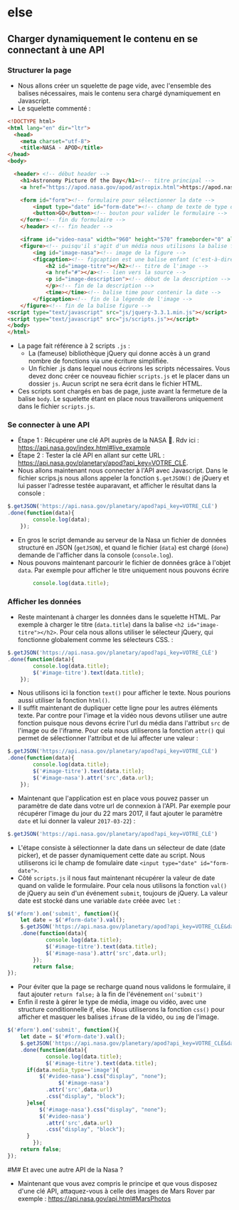 # <APOD> else
## Charger dynamiquement le contenu en se connectant à une API
### Structurer la page
- Nous allons créer un squelette de page vide, avec l'ensemble des balises nécessaires, mais le contenu sera chargé dynamiquement en Javascript.
- Le squelette commenté :

```html
<!DOCTYPE html>
<html lang="en" dir="ltr">
  <head>
    <meta charset="utf-8">
    <title>NASA - APOD</title>
</head>
<body>

  <header> <!-- début header -->
    <h1>Astronomy Picture Of the Day</h1><!-- titre principal -->
    <a href="https://apod.nasa.gov/apod/astropix.html">https://apod.nasa.gov/apod/astropix.html</a><!-- lien vers le site NASA APOD avec l'attribut href -->

    <form id="form"><!-- formulaire pour sélectionner la date -->
        <input type="date" id="form-date"><!-- champ de texte de type date -->
        <button>GO</button><!-- bouton pour valider le formulaire -->
    </form><!-- fin du formulaire -->
    </header> <!-- fin header -->

    <iframe id="video-nasa" width="960" height="570" frameborder="0" allow="autoplay; encrypted-media" allowfullscreen></iframe><!-- iframe pour charger la page du player Youtube -->
    <figure><!-- puisqu'il s'agit d'un média nous utilisons la balise figure -->
        <img id="image-nasa"><!-- image de la figure -->
        <figcaption><!-- figcaption est une balise enfant (c'est-à-dire contenue par) de la balise figure -->
            <h2 id="image-titre"></h2><!-- titre de l'image -->
            <a href="#"></a><!-- lien vers la source -->
            <p id="image-description"><!-- début de la description -->
            </p><!-- fin de la description -->
            <time></time><!-- balise time pour contenir la date -->
        </figcaption><!-- fin de la légende de l'image -->
    </figure><!-- fin de la balise figure -->
<script type="text/javascript" src="js/jquery-3.3.1.min.js"></script>
<script type="text/javascript" src="js/scripts.js"></script>
</body>
</html>
```

- La page fait référence à 2 scripts `.js` :
	- La (fameuse) bibliothèque jQuery qui donne accès à un grand nombre de fonctions via une écriture simplifiée.
	- Un fichier .js dans lequel nous écrirons les scripts nécessaires. Vous devez donc créer ce nouveau fichier `scripts.js` et le placer dans un dossier `js`. Aucun script ne sera écrit dans le fichier HTML.
- Ces scripts sont chargés en bas de page, juste avant la fermeture de la balise `body`. Le squelette étant en place nous travaillerons uniquement dans le fichier `scripts.js`.

### Se connecter à une API
- Étape 1 : Récupérer une clé API auprès de la NASA 🚀. Rdv ici : https://api.nasa.gov/index.html#live_example
- Étape 2 : Tester la clé API en allant sur cette URL : https://api.nasa.gov/planetary/apod?api_key=VOTRE_CLÉ.
- Nous allons maintenant nous connecter à l'API avec Javascript. Dans le fichier scrips.js nous allons appeler la fonction `$.getJSON()` de jQuery et lui passer l'adresse testée auparavant, et afficher le résultat dans la console :

```javascript
$.getJSON('https://api.nasa.gov/planetary/apod?api_key=VOTRE_CLÉ')
.done(function(data){
		console.log(data);
	});
```

- En gros le script demande au serveur de la Nasa un fichier de données structuré en JSON (`getJSON`), et quand le fichier (`data`) est chargé (`done`) demande de l'afficher dans la console (`console.log`).
- Nous pouvons maintenant parcourir le fichier de données grâce à l'objet `data`. Par exemple pour afficher le titre uniquement nous pouvons écrire

```javascript
		console.log(data.title);
```

### Afficher les données
- Reste maintenant à charger les données dans le squelette HTML. Par exemple à charger le titre (`data.title`) dans la balise `<h2 id="image-titre"></h2>`. Pour cela nous allons utiliser le sélecteur jQuery, qui fonctionne globalement comme les sélecteurs CSS. :

```javascript
$.getJSON('https://api.nasa.gov/planetary/apod?api_key=VOTRE_CLÉ')
.done(function(data){
		console.log(data.title);
		$('#image-titre').text(data.title);
	});
```

- Nous utilisons ici la fonction `text()` pour afficher le texte. Nous pourions aussi utiliser la fonction `html()`.
- Il suffit maintenant de dupliquer cette ligne pour les autres éléments texte. Par contre pour l'image et la vidéo nous devons utiliser une autre fonction puisque nous devons écrire l'url du média dans l'attribut `src` de l'image ou de l'iframe. Pour cela nous utiliserons la fonction `attr()` qui permet de sélectionner l'attribut et de lui affecter une valeur :

```javascript
$.getJSON('https://api.nasa.gov/planetary/apod?api_key=VOTRE_CLÉ')
.done(function(data){
		console.log(data.title);
		$('#image-titre').text(data.title);
		$('#image-nasa').attr('src',data.url);
	});
```

- Maintenant que l'application est en place vous pouvez passer un paramètre de date dans votre url de connexion à l'API. Par exemple pour récupérer l'image du jour du 22 mars 2017, il faut ajouter le paramètre `date` et lui donner la valeur `2017-03-22`) :

```javascript
$.getJSON('https://api.nasa.gov/planetary/apod?api_key=VOTRE_CLÉ')
```
- L'étape consiste à sélectionner la date dans un sélecteur de date (date picker), et de passer dynamiquement cette date au script. Nous utiliserons ici le champ de fomulaire date `<input type="date" id="form-date">`.
- Côté `scripts.js` il nous faut maintenant récupérer la valeur de date quand on valide le formulaire. Pour cela nous utilisons la fonction `val()` de jQuery au sein d'un événement `submit`, toujours de jQuery. La valeur date est stocké dans une variable `date` créée avec `let` :

```javascript
$('#form').on('submit', function(){
	let date = $('#form-date').val();
	$.getJSON('https://api.nasa.gov/planetary/apod?api_key=VOTRE_CLÉ&date='+date)
	.done(function(data){
			console.log(data.title);
			$('#image-titre').text(data.title);
			$('#image-nasa').attr('src',data.url);
		});
		return false;
});
```

- Pour éviter que la page se recharge quand nous validons le formulaire, il faut ajouter `return false;` à la fin de l'événement `on('submit')`
- Enfin il reste à gérer le type de média, image ou vidéo, avec une structure conditionnelle if, else. Nous utiliserons la fonction `css()` pour afficher et masquer les balises `iframe` de la vidéo, ou `img` de l'image.

```javascript
$('#form').on('submit', function(){
	let date = $('#form-date').val();
	$.getJSON('https://api.nasa.gov/planetary/apod?api_key=VOTRE_CLÉ&date='+date)
	.done(function(data){
			console.log(data.title);
			$('#image-titre').text(data.title);
      if(data.media_type=='image'){
          $('#video-nasa').css("display", "none");
			    $('#image-nasa')
            .attr('src',data.url)
            .css("display", "block");
      }else{
          $('#image-nasa').css("display", "none");
          $('#video-nasa')
            .attr('src',data.url)
            .css("display", "block");
      }
		});
    return false;
});

```

#M# Et avec une autre API de la Nasa ?
- Maintenant que vous avez compris le principe et que vous disposez d'une clé API, attaquez-vous à celle des images de Mars Rover par exemple : https://api.nasa.gov/api.html#MarsPhotos
